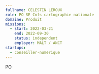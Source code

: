 ```yaml
---
fullname: CELESTIN LEROUX
role: PO SE Cnfs cartographie nationale 
domaine: Produit
missions:
  - start: 2022-03-21
    end: 2022-09-30
    status: independent
    employer: MALT / ANCT
startups:
  - conseiller-numerique
---
```


PO
